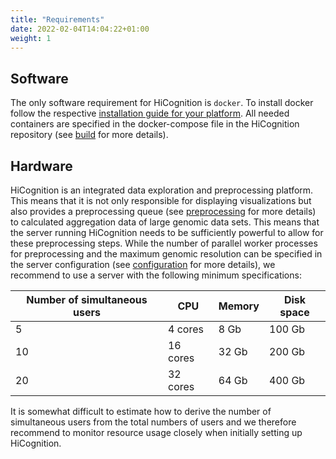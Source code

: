 ```yaml
---
title: "Requirements"
date: 2022-02-04T14:04:22+01:00
weight: 1
---
```


## Software

The only software requirement for HiCognition is `docker`. To install docker follow the respective [installation guide for your platform](https://docs.docker.com/get-docker/). All needed containers are specified in the docker-compose file in the HiCognition repository (see [build](/docs/installation/build) for more details).

## Hardware

HiCognition is an integrated data exploration and preprocessing platform. This means that it is not only responsible for displaying visualizations but also provides a preprocessing queue (see [preprocessing](/docs/preprocessing) for more details) to calculated aggregation data of large genomic data sets. This means that the server running HiCognition needs to be sufficiently powerful to allow for these preprocessing steps. While the number of parallel worker processes for preprocessing and the maximum genomic resolution can be specified in the server configuration (see [configuration](/docs/installation/configuration) for more details), we recommend to use a server with the following minimum specifications:

| Number of simultaneous users | CPU      | Memory | Disk space |
|------------------------------|----------|--------|------------|
| 5                            | 4 cores  | 8 Gb   | 100 Gb     |
| 10                           | 16 cores | 32 Gb  | 200 Gb     |
| 20                           | 32 cores | 64 Gb  | 400 Gb     |

It is somewhat difficult to estimate how to derive the number of simultaneous users from the total numbers of users and we therefore recommend to monitor resource usage closely when initially setting up HiCognition.